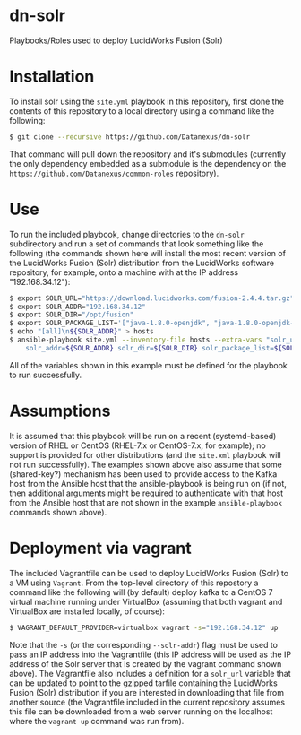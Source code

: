 # dn-solr
Playbooks/Roles used to deploy LucidWorks Fusion (Solr)

# Installation
To install solr using the `site.yml` playbook in this repository, first clone the contents of this repository to a local directory using a command like the following:
```bash
$ git clone --recursive https://github.com/Datanexus/dn-solr
```
That command will pull down the repository and it's submodules (currently the only dependency embedded as a submodule is the dependency on the `https://github.com/Datanexus/common-roles` repository).

# Use
To run the included playbook, change directories to the `dn-solr` subdirectory and run a set of commands that look something like the following (the commands shown here will install the most recent version of the LucidWorks Fusion (Solr)  distribution from the LucidWorks software repository, for example, onto a machine with at the IP address "192.168.34.12"):
```bash
$ export SOLR_URL="https://download.lucidworks.com/fusion-2.4.4.tar.gz"
$ export SOLR_ADDR="192.168.34.12"
$ export SOLR_DIR="/opt/fusion"
$ export SOLR_PACKAGE_LIST='["java-1.8.0-openjdk", "java-1.8.0-openjdk-devel"]'
$ echo "[all]\n${SOLR_ADDR}" > hosts
$ ansible-playbook site.yml --inventory-file hosts --extra-vars "solr_url=${SOLR_URL} \
    solr_addr=${SOLR_ADDR} solr_dir=${SOLR_DIR} solr_package_list=${SOLR_PACKAGE_LIST}"
```
All of the variables shown in this example must be defined for the playbook to run successfully.

# Assumptions
It is assumed that this playbook will be run on a recent (systemd-based) version of RHEL or CentOS (RHEL-7.x or CentOS-7.x, for example); no support is provided for other distributions (and the `site.xml` playbook will not run successfully).  The examples shown above also assume that some (shared-key?) mechanism has been used to provide access to the Kafka host from the Ansible host that the ansible-playbook is being run on (if not, then additional arguments might be required to authenticate with that host from the Ansible host that are not shown in the example `ansible-playbook` commands shown above).

# Deployment via vagrant
The included Vagrantfile can be used to deploy LucidWorks Fusion (Solr) to a VM using `Vagrant`.  From the top-level directory of this repostory a command like the following will (by default) deploy kafka to a CentOS 7 virtual machine running under VirtualBox (assuming that both vagrant and VirtualBox are installed locally, of course):
```bash
$ VAGRANT_DEFAULT_PROVIDER=virtualbox vagrant -s="192.168.34.12" up
```
Note that the `-s` (or the corresponding `--solr-addr`) flag must be used to pass an IP address into the Vagrantfile (this IP address will be used as the IP address of the Solr server that is created by the vagrant command shown above).  The Vagrantfile also includes a definition for a `solr_url` variable that can be updated to point to the gzipped tarfile containing the LucidWorks Fusion (Solr) distribution if you are interested in downloading that file from another source (the Vagrantfile included in the current repository assumes this file can be downloaded from a web server running on the localhost where the `vagrant up` command was run from).
